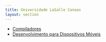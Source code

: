 ```yaml
---
title: Universidade LaSalle Canoas
layout: section
---
```


* [Compiladores](compilers)
* [Desenvolvimento para Dispositivos Móveis](mobile)
